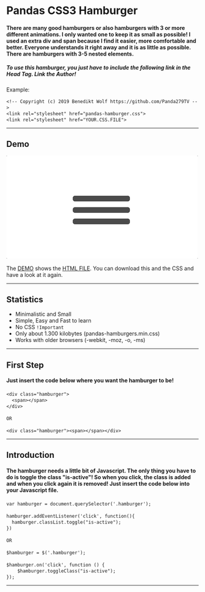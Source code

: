 # Pandas CSS3 Hamburger
#### There are many good hamburgers or also hamburgers with 3 or more different animations. I only wanted one to keep it as small as possible! I used an extra div and span because I find it easier, more comfortable and better. Everyone understands it right away and it is as little as possible. There are hamburgers with 3-5 nested elements.




##### To use this hamburger, you just have to include the following link in the Head Tag. Link the Author!

Example:

    <!-- Copyright (c) 2019 Benedikt Wolf https://github.com/Panda279TV -->
    <link rel="stylesheet" href="pandas-hamburger.css">
    <link rel="stylesheet" href="YOUR.CSS.FILE">

---

## Demo
![](pandas-hamburger-demo.gif)

The [DEMO](https://github.com/Panda279TV/Pandas-CSS3-Hamburger/blob/master/pandas-hamburger-demo.gif) shows the [HTML FILE](https://github.com/Panda279TV/Pandas-CSS3-Hamburger/blob/master/pandas-hamburger-test.html). You can download this and the CSS and have a look at it again.

---

## Statistics
- Minimalistic and Small
- Simple, Easy and Fast to learn
- No CSS `!Important`
- Only about 1.300 kilobytes (pandas-hamburgers.min.css)
- Works with older browsers (-webkit, -moz, -o, -ms)

---

## First Step

#### Just insert the code below where you want the hamburger to be!

    <div class="hamburger">
      <span></span>
    </div>
    
    OR
    
    <div class="hamburger"><span></span></div>

---

## Introduction

#### The hamburger needs a little bit of Javascript. The only thing you have to do is toggle the class "is-active"! So when you click, the class is added and when you click again it is removed! Just insert the code below into your Javascript file.

    var hamburger = document.querySelector('.hamburger');

    hamburger.addEventListener('click', function(){
      hamburger.classList.toggle("is-active");
    })

    OR
    
    $hamburger = $('.hamburger');
    
    $hamburger.on('click', function () {
        $hamburger.toggleClass("is-active");
    });
---
